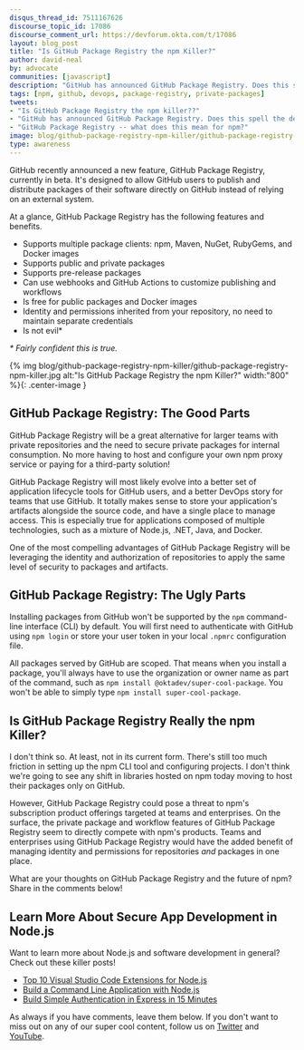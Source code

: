 ```yaml
---
disqus_thread_id: 7511167626
discourse_topic_id: 17086
discourse_comment_url: https://devforum.okta.com/t/17086
layout: blog_post
title: "Is GitHub Package Registry the npm Killer?"
author: david-neal
by: advocate
communities: [javascript]
description: "GitHub has announced GitHub Package Registry. Does this spell the death for npm?"
tags: [npm, github, devops, package-registry, private-packages]
tweets:
- "Is GitHub Package Registry the npm killer??"
- "GitHub has announced GitHub Package Registry. Does this spell the death for npm?"
- "GitHub Package Registry -- what does this mean for npm?"
image: blog/github-package-registry-npm-killer/github-package-registry-npm-killer.jpg
type: awareness
---
```


GitHub recently announced a new feature, GitHub Package Registry, currently in beta. It's designed to allow GitHub users to publish and distribute packages of their software directly on GitHub instead of relying on an external system.

At a glance, GitHub Package Registry has the following features and benefits.

* Supports multiple package clients: npm, Maven, NuGet, RubyGems, and Docker images
* Supports public and private packages
* Supports pre-release packages
* Can use webhooks and GitHub Actions to customize publishing and workflows
* Is free for public packages and Docker images
* Identity and permissions inherited from your repository, no need to maintain separate credentials
* Is not evil*

_* Fairly confident this is true._

{% img blog/github-package-registry-npm-killer/github-package-registry-npm-killer.jpg alt:"Is GitHub Package Registry the npm Killer?" width:"800" %}{: .center-image }

## GitHub Package Registry: The Good Parts

GitHub Package Registry will be a great alternative for larger teams with private repositories and the need to secure private packages for internal consumption. No more having to host and configure your own npm proxy service or paying for a third-party solution!

GitHub Package Registry will most likely evolve into a better set of application lifecycle tools for GitHub users, and a better DevOps story for teams that use GitHub. It totally makes sense to store your application's artifacts alongside the source code, and have a single place to manage access. This is especially true for applications composed of multiple technologies, such as a mixture of Node.js, .NET, Java, and Docker.

One of the most compelling advantages of GitHub Package Registry will be leveraging the identity and authorization of repositories to apply the same level of security to packages and artifacts.

## GitHub Package Registry: The Ugly Parts

Installing packages from GitHub won't be supported by the `npm` command-line interface (CLI) by default. You will first need to authenticate with GitHub using `npm login` or store your user token in your local `.npmrc` configuration file.

All packages served by GitHub are scoped. That means when you install a package, you'll always have to use the organization or owner name as part of the command, such as `npm install @oktadev/super-cool-package`. You won't be able to simply type `npm install super-cool-package`.

## Is GitHub Package Registry Really the npm Killer?

I don't think so. At least, not in its current form. There's still too much friction in setting up the npm CLI tool and configuring projects. I don't think we're going to see any shift in libraries hosted on npm today moving to host their packages only on GitHub.

However, GitHub Package Registry could pose a threat to npm's subscription product offerings targeted at teams and enterprises. On the surface, the private package and workflow features of GitHub Package Registry seem to directly compete with npm's products. Teams and enterprises using GitHub Package Registry would have the added benefit of managing identity and permissions for repositories _and_ packages in one place.

What are your thoughts on GitHub Package Registry and the future of npm? Share in the comments below!

## Learn More About Secure App Development in Node.js

Want to learn more about Node.js and software development in general? Check out these killer posts!

* [Top 10 Visual Studio Code Extensions for Node.js](/blog/2019/05/08/top-vs-code-extensions-for-nodejs-developers)
* [Build a Command Line Application with Node.js](/blog/2019/06/18/command-line-app-with-nodejs)
* [Build Simple Authentication in Express in 15 Minutes](/blog/2019/05/31/simple-auth-express-fifteen-minutes)

As always if you have comments, leave them below. If you don't want to miss out on any of our super cool content, follow us on [Twitter](https://twitter.com/oktadev) and [YouTube](https://www.youtube.com/channel/UC5AMiWqFVFxF1q9Ya1FuZ_Q).
